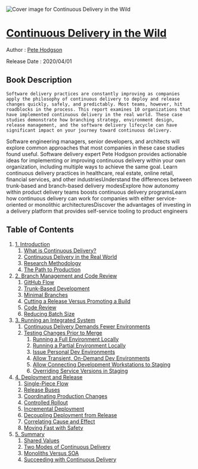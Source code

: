 ![Cover image for Continuous Delivery in the Wild](https://imgdetail.ebookreading.net/cover/cover/20200920/EB9781492077701.jpg)

[Continuous Delivery in the Wild](https://ebookreading.net/view/book/Continuous+Delivery+in+the+Wild-EB9781492077701_1.html "Continuous Delivery in the Wild")
====================================================================================================================

Author : [Pete Hodgson](https://ebookreading.net/search/author/Pete+Hodgson)

Release Date : 2020/04/01

Book Description
-----------------


    
    Software delivery practices are constantly improving as companies apply the philosophy of continuous delivery to deploy and release changes quickly, safely, and predictably. Most teams, however, hit roadblocks in the process. This report examines 10 organizations that have implemented continuous delivery in the real world. These case studies demonstrate how branching strategy, environment design, release management, and the software delivery lifecycle can have significant impact on your journey toward continuous delivery.
Software engineering managers, senior developers, and architects will explore common approaches that most companies in these case studies found useful. Software delivery expert Pete Hodgson provides actionable ideas for implementing or improving continuous delivery within your own organization, including multiple ways to achieve the same goal.
Learn continuous delivery practices in healthcare, real estate, online retail, financial services, and other industriesUnderstand the differences between trunk-based and branch-based delivery modesExplore how autonomy within product delivery teams boosts continuous delivery programsLearn how continuous delivery can work for companies with either service-oriented or monolithic architecturesDiscover the advantages of investing in a delivery platform that provides self-service tooling to product engineers
  

Table of Contents
-----------------

1. [1. Introduction](https://ebookreading.net/view/book/Continuous+Delivery+in+the+Wild-EB9781492077701_4.html#intro)
    1. [What is Continuous Delivery?](https://ebookreading.net/view/book/Continuous+Delivery+in+the+Wild-EB9781492077701_4.html#idm46696416314856)
    1. [Continuous Delivery in the Real World](https://ebookreading.net/view/book/Continuous+Delivery+in+the+Wild-EB9781492077701_4.html#idm46696417036440)
    1. [Research Methodology](https://ebookreading.net/view/book/Continuous+Delivery+in+the+Wild-EB9781492077701_4.html#idm46696417037320)
    1. [The Path to Production](https://ebookreading.net/view/book/Continuous+Delivery+in+the+Wild-EB9781492077701_4.html#idm46696416316312)
1. [2. Branch Management and Code Review](https://ebookreading.net/view/book/Continuous+Delivery+in+the+Wild-EB9781492077701_5.html#branches)
    1. [GitHub Flow](https://ebookreading.net/view/book/Continuous+Delivery+in+the+Wild-EB9781492077701_5.html#idm46696416277720)
    1. [Trunk-Based Development](https://ebookreading.net/view/book/Continuous+Delivery+in+the+Wild-EB9781492077701_5.html#idm46696416271560)
    1. [Minimal Branches](https://ebookreading.net/view/book/Continuous+Delivery+in+the+Wild-EB9781492077701_5.html#idm46696416270104)
    1. [Cutting a Release Versus Promoting a Build](https://ebookreading.net/view/book/Continuous+Delivery+in+the+Wild-EB9781492077701_5.html#idm46696416267880)
    1. [Code Review](https://ebookreading.net/view/book/Continuous+Delivery+in+the+Wild-EB9781492077701_5.html#idm46696416257944)
    1. [Reducing Batch Size](https://ebookreading.net/view/book/Continuous+Delivery+in+the+Wild-EB9781492077701_5.html#idm46696416253816)
1. [3. Running an Integrated System](https://ebookreading.net/view/book/Continuous+Delivery+in+the+Wild-EB9781492077701_6.html#environments)
    1. [Continuous Delivery Demands Fewer Environments](https://ebookreading.net/view/book/Continuous+Delivery+in+the+Wild-EB9781492077701_6.html#idm46696416228088)
    1. [Testing Changes Prior to Merge](https://ebookreading.net/view/book/Continuous+Delivery+in+the+Wild-EB9781492077701_6.html#idm46696416215400)
        1. [Running a Full Environment Locally](https://ebookreading.net/view/book/Continuous+Delivery+in+the+Wild-EB9781492077701_6.html#idm46696416205144)
        1. [Running a Partial Environment Locally](https://ebookreading.net/view/book/Continuous+Delivery+in+the+Wild-EB9781492077701_6.html#idm46696416200840)
        1. [Issue Personal Dev Environments](https://ebookreading.net/view/book/Continuous+Delivery+in+the+Wild-EB9781492077701_6.html#idm46696416193224)
        1. [Allow Transient, On-Demand Dev Environments](https://ebookreading.net/view/book/Continuous+Delivery+in+the+Wild-EB9781492077701_6.html#idm46696416194456)
        1. [Allow Connecting Development Workstations to Staging](https://ebookreading.net/view/book/Continuous+Delivery+in+the+Wild-EB9781492077701_6.html#idm46696416188040)
        1. [Overriding Service Versions in Staging](https://ebookreading.net/view/book/Continuous+Delivery+in+the+Wild-EB9781492077701_6.html#idm46696416184280)
1. [4. Deployment and Release](https://ebookreading.net/view/book/Continuous+Delivery+in+the+Wild-EB9781492077701_7.html#deployment)
    1. [Single-Piece Flow](https://ebookreading.net/view/book/Continuous+Delivery+in+the+Wild-EB9781492077701_7.html#idm46696416120376)
    1. [Release Buses](https://ebookreading.net/view/book/Continuous+Delivery+in+the+Wild-EB9781492077701_7.html#idm46696416121016)
    1. [Coordinating Production Changes](https://ebookreading.net/view/book/Continuous+Delivery+in+the+Wild-EB9781492077701_7.html#idm46696416115000)
    1. [Controlled Rollout](https://ebookreading.net/view/book/Continuous+Delivery+in+the+Wild-EB9781492077701_7.html#idm46696416094104)
    1. [Incremental Deployment](https://ebookreading.net/view/book/Continuous+Delivery+in+the+Wild-EB9781492077701_7.html#idm46696416089704)
    1. [Decoupling Deployment from Release](https://ebookreading.net/view/book/Continuous+Delivery+in+the+Wild-EB9781492077701_7.html#idm46696416083704)
    1. [Correlating Cause and Effect](https://ebookreading.net/view/book/Continuous+Delivery+in+the+Wild-EB9781492077701_7.html#idm46696416081992)
    1. [Moving Fast with Safety](https://ebookreading.net/view/book/Continuous+Delivery+in+the+Wild-EB9781492077701_7.html#idm46696416071464)
1. [5. Summary](https://ebookreading.net/view/book/Continuous+Delivery+in+the+Wild-EB9781492077701_8.html#summary)
    1. [Shared Values](https://ebookreading.net/view/book/Continuous+Delivery+in+the+Wild-EB9781492077701_8.html#idm46696416075416)
    1. [Two Modes of Continuous Delivery](https://ebookreading.net/view/book/Continuous+Delivery+in+the+Wild-EB9781492077701_8.html#idm46696416055160)
    1. [Monoliths Versus SOA](https://ebookreading.net/view/book/Continuous+Delivery+in+the+Wild-EB9781492077701_8.html#idm46696416062120)
    1. [Succeeding with Continuous Delivery](https://ebookreading.net/view/book/Continuous+Delivery+in+the+Wild-EB9781492077701_8.html#idm46696416065576)
